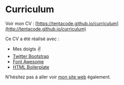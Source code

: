 # Curriculum

Voir mon CV : [https://tentacode.github.io/curriculum](http://tentacode.github.io/curriculum)

Ce CV a été réalisé avec :

* Mes doigts ✌️
* [Twitter Bootstrap](http://getbootstrap.com/)
* [Font Awesome](http://fontawesome.io/)
* [HTML Boilerplate](http://www.initializr.com/)

N'hésitez pas à aller voir [mon site web](https://github.com/tentacode/tentacode.net) également.
